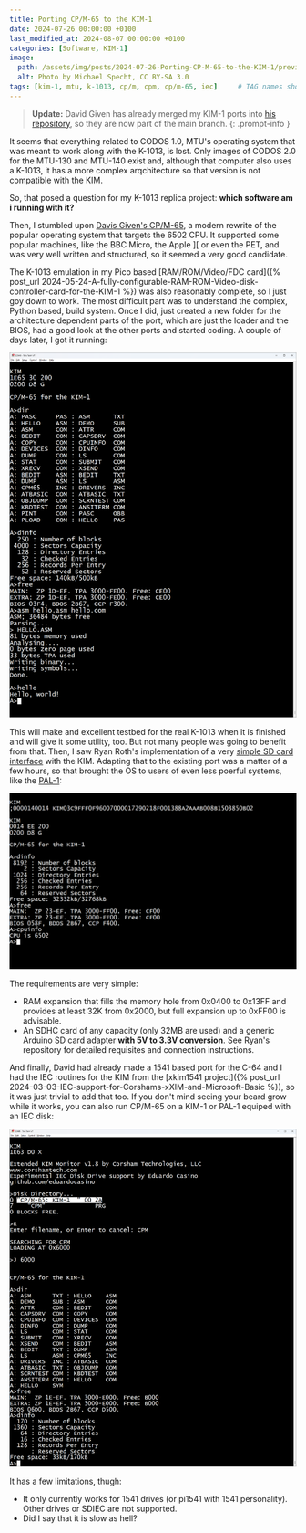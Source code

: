 ```yaml
---
title: Porting CP/M-65 to the KIM-1
date: 2024-07-26 00:00:00 +0100
last_modified_at: 2024-08-07 00:00:00 +0100
categories: [Software, KIM-1]
image:
  path: /assets/img/posts/2024-07-26-Porting-CP-M-65-to-the-KIM-1/preview.png
  alt: Photo by Michael Specht, CC BY-SA 3.0
tags: [kim-1, mtu, k-1013, cp/m, cpm, cp/m-65, iec]     # TAG names should always be lowercase
---
```

> **Update:** David Given has already merged my KIM-1 ports into [his repository](https://github.com/davidgiven/cpm65), so they are now part of the main branch.
{: .prompt-info }

It seems that everything related to CODOS 1.0, MTU's operating system that was meant to work along with the K-1013, is lost. Only images of CODOS 2.0 for the MTU-130 and MTU-140 exist and, although that computer also uses a K-1013, it has a more complex arqchitecture so that version is not compatible with the KIM.

So, that posed a question for my K-1013 replica project: **which software am i running with it?**

Then, I stumbled upon [Davis Given's CP/M-65](https://github.com/davidgiven/cpm65), a modern rewrite of the popular operating system that targets the 6502 CPU. It supported some popular machines, like the BBC Micro, the Apple ][ or even the PET, and was very well written and structured, so it seemed a very good candidate.

The K-1013 emulation in my Pico based [RAM/ROM/Video/FDC card]({% post_url 2024-05-24-A-fully-configurable-RAM-ROM-Video-disk-controller-card-for-the-KIM-1 %}) was also reasonably complete, so I just goy down to work. The most difficult part was to understand the complex, Python based, build system. Once I did, just created a new folder for the architecture dependent parts of the port, which are just the loader and the BIOS, had a good look at the other ports and started coding. A couple of days later, I got it running:

![img-description](/assets/img/posts/2024-07-26-Porting-CP-M-65-to-the-KIM-1/cpm-65-k1013.png)

This will make and excellent testbed for the real K-1013 when it is finished and will give it some utility, too. But not many people was going to benefit from that. Then, I saw Ryan Roth's implementation of a very [simple SD card interface](https://github.com/ryaneroth/sdcard6502) with the KIM. Adapting that to the existing port was a matter of a few hours, so that brought the OS to users of even less poerful systems, like the [PAL-1](https://www.tindie.com/products/kim1/pal-1-a-mos-6502-powered-computer-kit/):

![img-description](/assets/img/posts/2024-07-26-Porting-CP-M-65-to-the-KIM-1/cpm-65-sd.png)

The requirements are very simple:

* RAM expansion that fills the memory hole from 0x0400 to 0x13FF and provides at least 32K from 0x2000, but full expansion up to 0xFF00 is advisable.
* An SDHC card of any capacity (only 32MB are used) and a generic Arduino SD card adapter **with 5V to 3.3V conversion**. See Ryan's repository for detailed requisites and connection instructions.

And finally, David had already made a 1541 based port for the C-64 and I had the IEC routines for the KIM from the [xkim1541 project]({% post_url 2024-03-03-IEC-support-for-Corshams-xXIM-and-Microsoft-Basic %}), so it was just trivial to add that too. If you don't mind seeing your beard grow while it works, you can also run CP/M-65 on a KIM-1 or PAL-1 equiped with an IEC disk:

![img-description](/assets/img/posts/2024-07-26-Porting-CP-M-65-to-the-KIM-1/cpm-65-iec.png)

It has a few limitations, thugh:

* It only currently works for 1541 drives (or pi1541 with 1541 personality). Other drives or SDIEC are not supported.
* Did I say that it is slow as hell?
